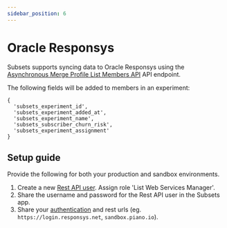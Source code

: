 ```yaml
---
sidebar_position: 6
---
```


# Oracle Responsys

Subsets supports syncing data to Oracle Responsys using the [Asynchronous Merge Profile List Members API](https://docs.oracle.com/en/cloud/saas/marketing/responsys-develop/API/REST/Async/asyncApi-v1.3-lists-listName-members-post.htm) API endpoint.

The following fields will be added to members in an experiment:
```
{
  'subsets_experiment_id',
  'subsets_experiment_added_at',
  'subsets_experiment_name',
  'subsets_subscriber_churn_risk',
  'subsets_experiment_assignment'
}
```

## Setup guide
Provide the following for both your production and sandbox environments.
1. Create a new [Rest API user](https://docs.oracle.com/en/cloud/saas/marketing/responsys-develop/API/GetStarted/Authentication/auth-create-api-user.htm). Assign role 'List Web Services Manager'.
2. Share the username and password for the Rest API user in the Subsets app.
3. Share your [authentication](https://docs.oracle.com/en/cloud/saas/marketing/responsys-develop/API/GetStarted/Authentication/auth-endpoints-rest.htm) and rest urls (eg. `https://login.responsys.net`, `sandbox.piano.io`).

